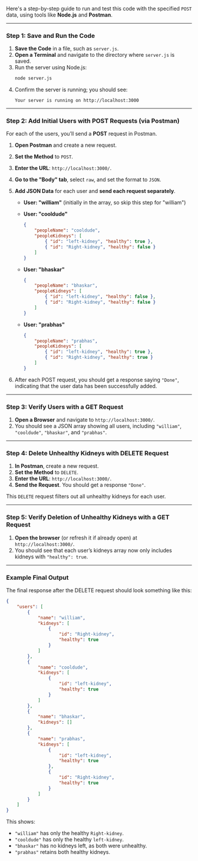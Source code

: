Here's a step-by-step guide to run and test this code with the specified `POST` data, using tools like **Node.js** and **Postman**.

---

### Step 1: Save and Run the Code

1. **Save the Code** in a file, such as `server.js`.
2. **Open a Terminal** and navigate to the directory where `server.js` is saved.
3. Run the server using Node.js:
   ```bash
   node server.js
   ```
4. Confirm the server is running; you should see:
   ```
   Your server is running on http://localhost:3000
   ```

---

### Step 2: Add Initial Users with POST Requests (via Postman)

For each of the users, you’ll send a **POST** request in Postman.

1. **Open Postman** and create a new request.
2. **Set the Method** to `POST`.
3. **Enter the URL**: `http://localhost:3000/`.
4. **Go to the "Body" tab**, select `raw`, and set the format to `JSON`.
5. **Add JSON Data** for each user and **send each request separately**.

   - **User: "william"** (initially in the array, so skip this step for "william")

   - **User: "cooldude"**
     ```json
     {
         "peopleName": "cooldude",
         "peopleKidneys": [
             { "id": "left-kidney", "healthy": true },
             { "id": "Right-kidney", "healthy": false }
         ]
     }
     ```

   - **User: "bhaskar"**
     ```json
     {
         "peopleName": "bhaskar",
         "peopleKidneys": [
             { "id": "left-kidney", "healthy": false },
             { "id": "Right-kidney", "healthy": false }
         ]
     }
     ```

   - **User: "prabhas"**
     ```json
     {
         "peopleName": "prabhas",
         "peopleKidneys": [
             { "id": "left-kidney", "healthy": true },
             { "id": "Right-kidney", "healthy": true }
         ]
     }
     ```

6. After each POST request, you should get a response saying `"Done"`, indicating that the user data has been successfully added.

---

### Step 3: Verify Users with a GET Request

1. **Open a Browser** and navigate to `http://localhost:3000/`.
2. You should see a JSON array showing all users, including `"william"`, `"cooldude"`, `"bhaskar"`, and `"prabhas"`.

---

### Step 4: Delete Unhealthy Kidneys with DELETE Request

1. **In Postman**, create a new request.
2. **Set the Method** to `DELETE`.
3. **Enter the URL**: `http://localhost:3000/`.
4. **Send the Request**. You should get a response `"Done"`.

This `DELETE` request filters out all unhealthy kidneys for each user.

---

### Step 5: Verify Deletion of Unhealthy Kidneys with a GET Request

1. **Open the browser** (or refresh it if already open) at `http://localhost:3000/`.
2. You should see that each user’s kidneys array now only includes kidneys with `"healthy": true`.

---

### Example Final Output

The final response after the DELETE request should look something like this:

```json
{
    "users": [
        {
            "name": "william",
            "kidneys": [
                {
                    "id": "Right-kidney",
                    "healthy": true
                }
            ]
        },
        {
            "name": "cooldude",
            "kidneys": [
                {
                    "id": "left-kidney",
                    "healthy": true
                }
            ]
        },
        {
            "name": "bhaskar",
            "kidneys": []
        },
        {
            "name": "prabhas",
            "kidneys": [
                {
                    "id": "left-kidney",
                    "healthy": true
                },
                {
                    "id": "Right-kidney",
                    "healthy": true
                }
            ]
        }
    ]
}
```

This shows:
- `"william"` has only the healthy `Right-kidney`.
- `"cooldude"` has only the healthy `left-kidney`.
- `"bhaskar"` has no kidneys left, as both were unhealthy.
- `"prabhas"` retains both healthy kidneys.